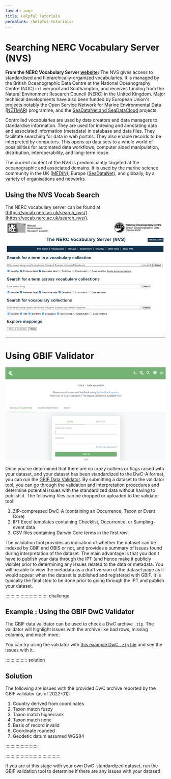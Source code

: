 ```yaml
---
layout: page
title: Helpful Tutorials
permalink: /helpful-tutorials/
---
```


# Searching NERC Vocabulary Server (NVS)
**From the NERC Vocabulary Server [website](https://vocab.nerc.ac.uk/):** The NVS gives access to standardised and 
hierarchically-organized vocabularies. It is managed by the British Oceanographic Data Centre at the National 
Oceanography Centre (NOC) in Liverpool and Southampton, and receives funding from the Natural Environment Research 
Council (NERC) in the United Kingdom. Major technical developments have also been funded by European Union's projects 
notably the Open Service Network for Marine Environmental Data 
([NETMAR](https://www.nersc.no/project/netmar#:~:text=NETMAR%20aims%20to%20develop%20a,from%20ocean%20and%20coastal%20areas.)) 
programme, and the [SeaDataNet and SeaDataCloud](https://www.seadatanet.org/) projects.

Controlled vocabularies are used by data creators and data managers to standardise information. They are used for 
indexing and annotating data and associated information (metadata) in database and data files. They facilitate searching 
for data in web portals. They also enable records to be interpreted by computers. This opens up data sets to a whole 
world of possibilities for automated data workflows, computer aided manipulation, distribution, interoperability, and 
long-term reuse.

The current content of the NVS is predominantly targeted at the oceanographic and associated domains. It is used by the 
marine science community in the UK ([MEDIN](https://www.medin.org.uk/)), Europe 
([SeaDataNet](https://www.seadatanet.org/)), and globally, by a variety of organisations and networks.

## Using the NVS Vocab Search
The NERC vocabulary server can be found at [https://vocab.nerc.ac.uk/search_nvs/](https://vocab.nerc.ac.uk/search_nvs/).
[![](../episodes/fig/nerc_search_page.png)](https://vocab.nerc.ac.uk/search_nvs/)

---
# Using GBIF Validator

[![](../episodes/fig/gbif_validator_homepage.png)](https://www.gbif.org/tools/data-validator)

Once you've determined that there are no crazy outliers or flags raised with your dataset, and your dataset has been 
standardized to the DwC-A format, you can run the [GBIF Data Validator](https://www.gbif.org/tools/data-validator). By 
submitting a dataset to the validator tool, you can go through the validation and interpretation procedures and 
determine potential issues with the standardized data without having to publish it. The following files can be dropped 
or uploaded to the validator tool:

1. ZIP-compressed DwC-A (containing an Occurrence, Taxon or Event Core)
2. IPT Excel templates containing Checklist, Occurrence, or Sampling-event data
3. CSV files containing Darwin Core terms in the first _row_. 

The validation tool provides an indication of whether the dataset can be indexed by GBIF and OBIS or not, and provides 
a summary of issues found during interpretation of the dataset. The main advantage is that you don't have to publish 
your data through the IPT (and hence make it publicly visible) prior to determining any issues related to the data or 
metadata. You will be able to view the metadata as a draft version of the dataset page as it would appear when the 
dataset is published and registered with GBIF. It is typically the final step to be done prior to going through the IPT 
and publish your dataset. 

::::::::::::::::::::::::::::::::: challenge

## Example : Using the GBIF DwC Validator

The GBIF data validator can be used to check a DwC archive `.zip`. 
The validator will highlight issues with the archive like bad rows, missing columns, and much more.

You can try using the validator with 
[this example DwC `.zip` file](../episodes/data/dwca-sfmbon_zooplankton-v1.4-borked.zip) and see the issues with it.

::::::::::::::::: solution

## Solution

The following are issues with the provided DwC archive reported by the GBIF validator (as of 2022-01):

1. Country derived from coordinates
2. Taxon match fuzzy
3. Taxon match higherrank
4. Taxon match none
5. Basis of record invalid
6. Coordinate rounded
7. Geodetic datum assumed WGS84

::::::::::::::::::::::::::


:::::::::::::::::::::::::::::::::::::::::::

If you are at this stage with your own DwC-standardized dataset, run the GBIF validation tool to determine if there are 
any issues with your dataset!
